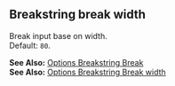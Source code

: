 ## Breakstring break width

Break input base on width.  
Default: `80`.

**See Also:** [Options Breakstring Break](/pages/Docs/Options/breakstring/break/)  
**See Also:** [Options Breakstring Break width](/pages/Docs/Options/breakstring/break/width/)  